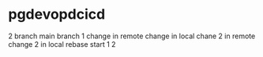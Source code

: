 # pgdevopdcicd
2 branch
main
branch 1
change in remote
change in local
chane 2 in remote
change 2 in local
rebase start
1
2
